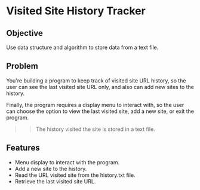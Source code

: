# Visited Site History Tracker

## Objective 
Use data structure and algorithm to store data from a text file.

## Problem 
You're building a program to keep track of visited site URL history, so the user can see the last visited site URL only, and also can add new sites to the history.

Finally, the program requires a display menu to interact with, so the user can choose the option to view the last visited site, add a new site, or exit the program.

>> The history visited the site is stored in a text file.

## Features 
- Menu display to interact with the program.
- Add a new site to the history.
- Read the URL visited site from the history.txt file.
- Retrieve the last visited site URL.
